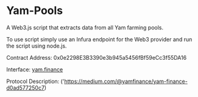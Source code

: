 # Yam-Pools
A Web3.js script that extracts data from all Yam farming pools.

To use script simply use an Infura endpoint for the Web3 provider and run the script using node.js.


Contract Address: 0x0e2298E3B3390e3b945a5456fBf59eCc3f55DA16

Interface: [yam.finance]('https://yam.finance/farms)

Protocol Description: ('https://medium.com/@yamfinance/yam-finance-d0ad577250c7)
